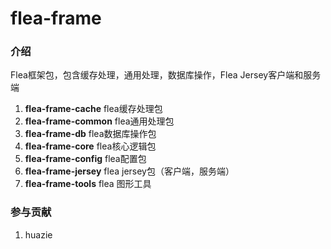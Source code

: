 # flea-frame

### 介绍
Flea框架包，包含缓存处理，通用处理，数据库操作，Flea Jersey客户端和服务端
1. <b>flea-frame-cache</b> flea缓存处理包
2. <b>flea-frame-common</b> flea通用处理包
3. <b>flea-frame-db</b> flea数据库操作包
4. <b>flea-frame-core</b> flea核心逻辑包
5. <b>flea-frame-config</b> flea配置包
6. <b>flea-frame-jersey</b> flea jersey包（客户端，服务端）
7. <b>flea-frame-tools</b> flea 图形工具
### 参与贡献
1. huazie
